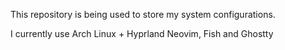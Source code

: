 This repository is being used to store my system configurations.

I currently use Arch Linux + Hyprland
Neovim, Fish and Ghostty
